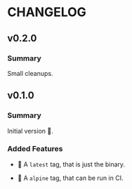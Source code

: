 # CHANGELOG

## v0.2.0

### Summary

Small cleanups.

## v0.1.0

### Summary

Initial version 🎉.

### Added Features

- 🐳 A `latest` tag, that is just the binary.

- 🐳 A `alpine` tag, that can be run in CI.
